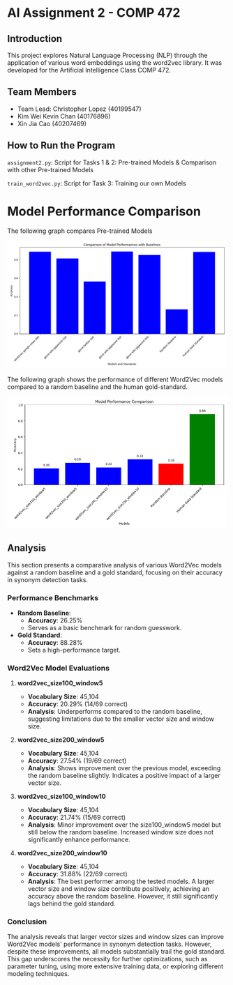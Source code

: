 # AI Assignment 2 - COMP 472

## Introduction
This project explores Natural Language Processing (NLP) through the application of various word embeddings using the word2vec library. It was developed for the Artificial Intelligence Class COMP 472.

## Team Members
- Team Lead: Christopher Lopez (40199547)
- Kim Wei Kevin Chan (40176896)
- Xin Jia Cao (40207469)

## How to Run the Program
`assignment2.py`: Script for Tasks 1 & 2: Pre-trained Models & Comparison with other Pre-trained Models

`train_word2vec.py`: Script for Task 3: Training our own Models

# Model Performance Comparison

The following graph compares Pre-trained Models

![Model Comparison Graph](model_performance_comparison.png)

The following graph shows the performance of different Word2Vec models compared to a random baseline and the human gold-standard.

![Model Comparison Graph](model_comparison.png)

## Analysis

This section presents a comparative analysis of various Word2Vec models against a random baseline and a gold standard, focusing on their accuracy in synonym detection tasks.

### Performance Benchmarks
- **Random Baseline**: 
  - **Accuracy**: 26.25%
  - Serves as a basic benchmark for random guesswork.
- **Gold Standard**:
  - **Accuracy**: 88.28%
  - Sets a high-performance target.

### Word2Vec Model Evaluations

1. **word2vec_size100_window5**
   - **Vocabulary Size**: 45,104
   - **Accuracy**: 20.29% (14/69 correct)
   - **Analysis**: Underperforms compared to the random baseline, suggesting limitations due to the smaller vector size and window size.

2. **word2vec_size200_window5**
   - **Vocabulary Size**: 45,104
   - **Accuracy**: 27.54% (19/69 correct)
   - **Analysis**: Shows improvement over the previous model, exceeding the random baseline slightly. Indicates a positive impact of a larger vector size.

3. **word2vec_size100_window10**
   - **Vocabulary Size**: 45,104
   - **Accuracy**: 21.74% (15/69 correct)
   - **Analysis**: Minor improvement over the size100_window5 model but still below the random baseline. Increased window size does not significantly enhance performance.

4. **word2vec_size200_window10**
   - **Vocabulary Size**: 45,104
   - **Accuracy**: 31.88% (22/69 correct)
   - **Analysis**: The best performer among the tested models. A larger vector size and window size contribute positively, achieving an accuracy above the random baseline. However, it still significantly lags behind the gold standard.

### Conclusion
The analysis reveals that larger vector sizes and window sizes can improve Word2Vec models' performance in synonym detection tasks. However, despite these improvements, all models substantially trail the gold standard. This gap underscores the necessity for further optimizations, such as parameter tuning, using more extensive training data, or exploring different modeling techniques.
